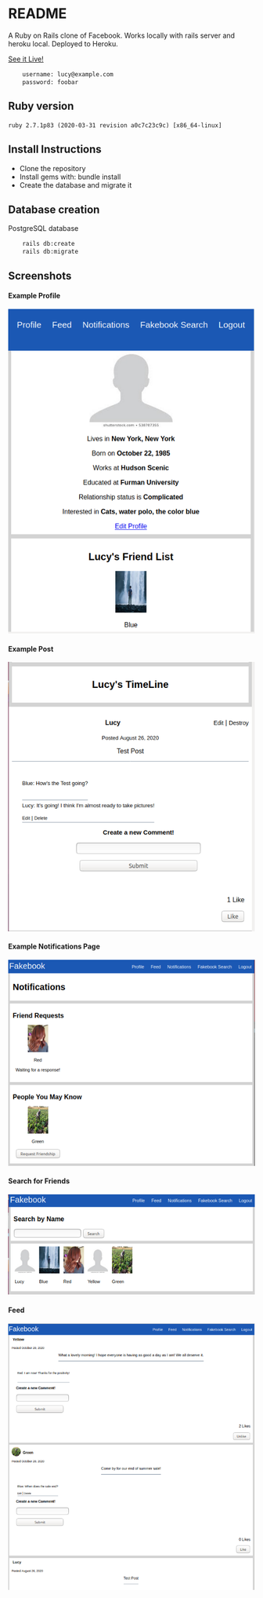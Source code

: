 # README

A Ruby on Rails clone of Facebook.  Works locally with rails server and heroku local. Deployed to Heroku.

[See it Live!](https://radiant-lake-35927.herokuapp.com/welcome/index)

```
    username: lucy@example.com
    password: foobar
```

## Ruby version

```
ruby 2.7.1p83 (2020-03-31 revision a0c7c23c9c) [x86_64-linux]
```

## Install Instructions

* Clone the repository
* Install gems with: bundle install
* Create the database and migrate it

## Database creation

PostgreSQL database

```
    rails db:create
    rails db:migrate
```

## Screenshots

#### Example Profile

![Lucy's Profile](/demo/profile.png?raw=true "Lucy's Profile")

#### Example Post
![Lucy's Post](/demo/post.png?raw=true "Lucy's Post")

#### Example Notifications Page
![Notifications](/demo/notifications.png?raw=true "Notifications")

#### Search for Friends
![Search for friends](/demo/search.png?raw=true "Search for friends")

#### Feed
![Post Feed](/demo/feed.png?raw=true "Post Feed")


